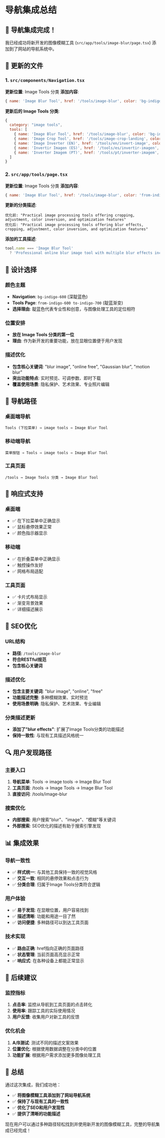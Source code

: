 # 导航集成总结

## 🎯 导航集成完成！

我已经成功将新开发的图像模糊工具 (`src/app/tools/image-blur/page.tsx`) 添加到了网站的导航系统中。

## 📝 更新的文件

### 1. `src/components/Navigation.tsx`
**更新位置**: Image Tools 分类
**添加内容**:
```javascript
{ name: 'Image Blur Tool', href: '/tools/image-blur', color: 'bg-indigo-600' },
```

**更新后的 Image Tools 分类**:
```javascript
{
  category: "image tools",
  tools: [
    { name: 'Image Blur Tool', href: '/tools/image-blur', color: 'bg-indigo-600' },        // 新添加
    { name: 'Image Crop Tool', href: '/tools/image-crop-landing', color: 'bg-blue-600' },
    { name: 'Image Inverter (EN)', href: '/tools/en/invert-image', color: 'bg-purple-600' },
    { name: 'Invertir Imagen (ES)', href: '/tools/es/invertir-imagen', color: 'bg-red-600' },
    { name: 'Inverter Imagem (PT)', href: '/tools/pt/inverter-imagem', color: 'bg-green-600' },
  ]
}
```

### 2. `src/app/tools/page.tsx`
**更新位置**: Image Tools 分类
**添加内容**:
```javascript
{ name: 'Image Blur Tool', href: '/tools/image-blur', color: 'from-indigo-600 to-indigo-700' },
```

**更新的分类描述**:
```
优化前: "Practical image processing tools offering cropping, adjustment, color inversion, and optimization features"
优化后: "Practical image processing tools offering blur effects, cropping, adjustment, color inversion, and optimization features"
```

**添加的工具描述**:
```javascript
tool.name === 'Image Blur Tool'
  ? 'Professional online blur image tool with multiple blur effects including Gaussian blur, motion blur, background blur, and selective blur. Learn how to blur image online free with real-time preview, adjustable parameters, and instant download. Perfect for privacy protection, artistic effects, and professional photo editing.'
```

## 🎨 设计选择

### **颜色主题**
- **Navigation**: `bg-indigo-600` (深靛蓝色)
- **Tools Page**: `from-indigo-600 to-indigo-700` (靛蓝渐变)
- **选择理由**: 靛蓝色代表专业性和创意，与图像处理工具的定位相符

### **位置安排**
- **放在 Image Tools 分类的第一位**
- **理由**: 作为新开发的重要功能，放在显眼位置便于用户发现

### **描述优化**
- **包含核心关键词**: "blur image", "online free", "Gaussian blur", "motion blur"
- **突出功能特点**: 实时预览、可调参数、即时下载
- **覆盖使用场景**: 隐私保护、艺术效果、专业照片编辑

## 🔗 导航路径

### **桌面端导航**
```
Tools (下拉菜单) → image tools → Image Blur Tool
```

### **移动端导航**
```
菜单按钮 → Tools → image tools → Image Blur Tool
```

### **工具页面**
```
/tools → Image Tools 分类 → Image Blur Tool
```

## 📱 响应式支持

### **桌面端**
- ✅ 在下拉菜单中正确显示
- ✅ 鼠标悬停效果正常
- ✅ 颜色指示器显示

### **移动端**
- ✅ 在折叠菜单中正确显示
- ✅ 触控操作友好
- ✅ 网格布局适配

### **工具页面**
- ✅ 卡片式布局显示
- ✅ 渐变背景效果
- ✅ 详细描述展示

## 🎯 SEO优化

### **URL结构**
- **路径**: `/tools/image-blur`
- **符合RESTful规范**
- **包含核心关键词**

### **描述优化**
- **包含主要关键词**: "blur image", "online", "free"
- **功能描述完整**: 多种模糊效果、实时预览
- **使用场景明确**: 隐私保护、艺术效果、专业编辑

### **分类描述更新**
- **添加了"blur effects"**: 扩展了Image Tools分类的功能描述
- **保持一致性**: 与现有工具描述风格统一

## 🔍 用户发现路径

### **主要入口**
1. **导航菜单**: Tools → image tools → Image Blur Tool
2. **工具页面**: /tools → Image Tools → Image Blur Tool
3. **直接访问**: /tools/image-blur

### **搜索优化**
- **内部搜索**: 用户搜索"blur"、"image"、"模糊"等关键词
- **外部搜索**: SEO优化的描述有助于搜索引擎发现

## 📊 集成效果

### **导航一致性**
- ✅ **样式统一**: 与其他工具保持一致的视觉风格
- ✅ **交互一致**: 相同的悬停效果和点击行为
- ✅ **分类合理**: 归属于Image Tools分类符合逻辑

### **用户体验**
- ✅ **易于发现**: 在显眼位置，用户容易找到
- ✅ **描述清晰**: 功能和用途一目了然
- ✅ **访问便捷**: 多种路径可以到达工具页面

### **技术实现**
- ✅ **路由正确**: href指向正确的页面路径
- ✅ **状态管理**: 当前页面高亮显示正常
- ✅ **响应式**: 在各种设备上都能正常显示

## 🚀 后续建议

### **监控指标**
1. **点击率**: 监控从导航到工具页面的点击转化
2. **使用率**: 跟踪工具的实际使用情况
3. **用户反馈**: 收集用户对新工具的反馈

### **优化机会**
1. **A/B测试**: 测试不同的描述文案效果
2. **位置优化**: 根据使用数据调整在分类中的位置
3. **功能扩展**: 根据用户需求添加更多图像处理工具

## 🎉 总结

通过这次集成，我们成功地：

- ✅ **将图像模糊工具添加到了网站导航系统**
- ✅ **保持了与现有工具的一致性**
- ✅ **优化了SEO和用户发现性**
- ✅ **提供了清晰的功能描述**

现在用户可以通过多种路径轻松找到并使用新开发的图像模糊工具，完整的导航集成已经完成！

